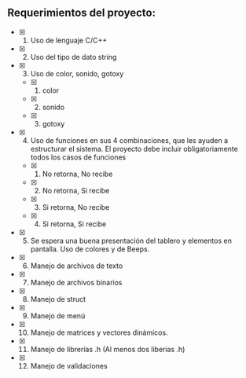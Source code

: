 ## Requerimientos del proyecto:
- [x] 1. Uso de lenguaje C/C++ 
- [x] 2. Uso del tipo de dato string
- [x] 3. Uso de color, sonido, gotoxy
    - [x] 1. color
    - [x] 2. sonido
    - [x] 3. gotoxy
- [x] 4. Uso de funciones en sus 4 combinaciones, que les ayuden a estructurar el sistema. El proyecto debe incluir obligatoriamente todos los casos de funciones
    - [x] 1. No retorna, No recibe
    - [x] 2. No retorna, Si recibe
    - [x] 3. Si retorna, No recibe
    - [x] 4. Si retorna, Si recibe
- [x] 5. Se espera una buena presentación del tablero y elementos en pantalla. Uso de colores y de Beeps.
- [x] 6. Manejo de archivos de texto 
- [x] 7. Manejo de archivos binarios
- [x] 8. Manejo de struct
- [x] 9. Manejo de menú
- [x] 10. Manejo de matrices y vectores dinámicos.
- [x] 11. Manejo de librerías .h (Al menos dos liberias .h)
- [x] 12. Manejo de validaciones